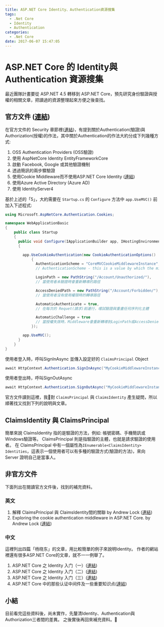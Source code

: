 ```yaml
---
title: ASP.NET Core Identity、Authentication資源搜集
tags:
  - .Net Core
  - Identity
  - Authentication
categories:
  - .Net Core
date: 2017-06-07 15:47:05
---
```



# ASP.NET Core 的 Identity與Authentication 資源搜集

最近團隊計畫要從 ASP.NET 4.5 轉移到 ASP.NET Core，預先研究身份驗證與授權的相關文章，把讀過的資源整理起來方便之後查找。

## 官方文件 ([連結](https://docs.microsoft.com/en-us/aspnet/core/security))
在官方文件的 Security 章節裡([連結](https://docs.microsoft.com/en-us/aspnet/core/security/authentication/))，有提到關於Authentication(驗證)與Authorization(授權)的作法，其中關於Authentication的作法大約分成下列幾種方式:
1. OSS Authentication Providers (OSS驗證)
1. 使用 AspNetCore Identity EntityFrameworkCore
1. 啟動 Facebook, Google 或其他驗證機制
1. 透過簡訊的兩步驟驗證
1. 使用Cookie Middleware而不使用ASP.NET Core Identity ([連結](https://docs.microsoft.com/en-us/aspnet/core/security/authentication/cookie))
1. 使用Azure Active Directory (Azure AD)
1. 使用 IdentityServer4

基於上述的「5」，大約需要在 `Startup.cs` 的 `Configure` 方法中 `app.UseMVC()` 前加入下述程式:
```c#
using Microsoft.AspNetCore.Authentication.Cookies;

namespace WebApplicationBasic
{
    public class Startup
    {
      public void Configure(IApplicationBuilder app, IHostingEnvironment env, ILoggerFactory loggerFactory)
      {

        app.UseCookieAuthentication(new CookieAuthenticationOptions()
            {
              AuthenticationScheme = "CoreMVCCookieMiddlewareInstance",
              // AuthenticationScheme - this is a value by which the middleware is known. This is useful when there are multiple instances of middleware and you want to limit authorization to one instance.

              LoginPath = new PathString("/Account/Unauthorized/"),
              // 當使用者未驗證時會重新轉導的路徑

              AccessDeniedPath = new PathString("/Account/Forbidden/"),
              // 當使用者沒有使用權限時的轉導路徑

              AutomaticAuthenticate = true,
              // 在每次的 Requet(請求)前運行，嚐試驗證與重畫任何序列化主體

              AutomaticChallenge = true
              // 當授權失效時，Middleware會重新轉導到LoginPath或AccessDeniedPath
            });

        app.UseMVC();
      }
    }
}

```

使用者登入時，呼叫SignInAsync 並傳入設定好的 `ClaimsPrincipal` Object
```c#
await HttpContext.Authentication.SignInAsync("MyCookieMiddlewareInstance", principal);
```
使用者登出時，呼叫SignOutAsync
```c#
await HttpContext.Authentication.SignOutAsync("MyCookieMiddlewareInstance");
```


官方文件讀到這裡，我對 `ClaimsPrincipal` 與 `ClaimsIdentity` 產生疑問，所以順著找又找到下列的說明與文章。

## ClaimsIdentity 與 ClaimsPrincipal
簡單來說 ClaimsIdentity 指的是驗證的方法，例如: 帳號密碼、手機簡訊或Windows驗證等。
ClaimsPrincipal 則是指驗證的主體，也就是請求驗證的使用者。
在 ClaimsPrincipal 中有一個屬性為`IEnumerable<ClaimsIdentity> Identities`，這表示一個使用者可以有多種的驗證方式(驗證的方法)，來向 Server 證明自己是當事人。

## 非官方文件
下面列出在閱讀官方文件後，找到的補充資料。

### 英文
1. 解釋 ClaimsPrincipal 與 ClaimsIdentity間的關聯 by Andrew Lock ([連結](https://andrewlock.net/introduction-to-authentication-with-asp-net-core/))
1. Exploring the cookie authentication middleware in ASP.NET Core. by Andrew Lock ([連結](https://andrewlock.net/exploring-the-cookieauthenticationmiddleware-in-asp-net-core/))


### 中文
這裡列出四篇「杨晓东」的文章，用比較簡單的例子來說明Identity。
作者的網站裡還有很多ASP.NET Core的文章，就不一一例舉了。
1. ASP.NET Core 之 Identity 入门（一）([連結](http://www.cnblogs.com/savorboard/p/aspnetcore-identity.html))
1. ASP.NET Core 之 Identity 入门（二）([連結](http://www.cnblogs.com/savorboard/p/aspnetcore-identity2.html))
1. ASP.NET Core 之 Identity 入门（三）([連結](http://www.cnblogs.com/savorboard/p/aspnetcore-identity3.html))
1. ASP.NET Core 中的那些认证中间件及一些重要知识点([連結](http://www.cnblogs.com/savorboard/p/aspnetcore-authentication.html))

## 小結
目前看完這些資料後，尚未實作，先釐清Identity、Authentication與Authorization三者間的差異。
之後實後再回來補充資料。